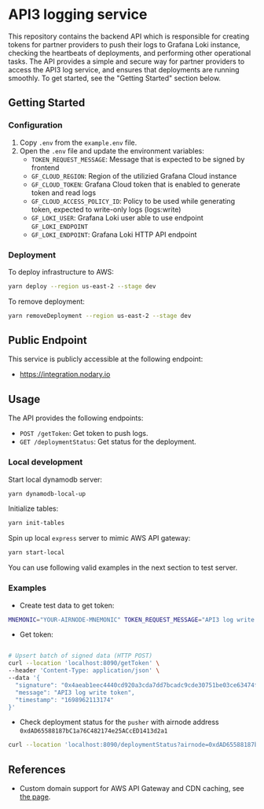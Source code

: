 # API3 logging service

This repository contains the backend API which is responsible for creating tokens for partner providers to push their
logs to Grafana Loki instance, checking the heartbeats of deployments, and performing other operational tasks. The API
provides a simple and secure way for partner providers to access the API3 log service, and ensures that deployments are
running smoothly. To get started, see the "Getting Started" section below.

## Getting Started

### Configuration

1. Copy `.env` from the `example.env` file.
2. Open the `.env` file and update the environment variables:
   - `TOKEN_REQUEST_MESSAGE`: Message that is expected to be signed by frontend
   - `GF_CLOUD_REGION`: Region of the utilizied Grafana Cloud instance
   - `GF_CLOUD_TOKEN`: Grafana Cloud token that is enabled to generate token and read logs
   - `GF_CLOUD_ACCESS_POLICY_ID`: Policy to be used while generating token, expected to write-only logs (logs:write)
   - `GF_LOKI_USER`: Grafana Loki user able to use endpoint `GF_LOKI_ENDPOINT`
   - `GF_LOKI_ENDPOINT`: Grafana Loki HTTP API endpoint

### Deployment

To deploy infrastructure to AWS:

```bash
yarn deploy --region us-east-2 --stage dev
```

To remove deployment:

```bash
yarn removeDeployment --region us-east-2 --stage dev
```

## Public Endpoint

This service is publicly accessible at the following endpoint:

- <https://integration.nodary.io>

## Usage

The API provides the following endpoints:

- `POST /getToken`: Get token to push logs.
- `GET /deploymentStatus`: Get status for the deployment.

### Local development

Start local dynamodb server:

```bash
yarn dynamodb-local-up
```

Initialize tables:

```bash
yarn init-tables
```

Spin up local `express` server to mimic AWS API gateway:

```bash
yarn start-local
```

You can use following valid examples in the next section to test server.

### Examples

- Create test data to get token:

```bash
MNEMONIC="YOUR-AIRNODE-MNEMONIC" TOKEN_REQUEST_MESSAGE="API3 log write token" yarn create-test-data
```

- Get token:

```bash

# Upsert batch of signed data (HTTP POST)
curl --location 'localhost:8090/getToken' \
--header 'Content-Type: application/json' \
--data '{
  "signature": "0x4aeab1eec4440cd920a3cda7dd7bcadc9cde30751be03ce63474fadcba30e2fc0a17dd5f340eafe355d42d1bd1b6127559fd0efb84250dad6d9854d29bcde5f91c",
  "message": "API3 log write token",
  "timestamp": "1698962113174"
}'

```

- Check deployment status for the `pusher` with airnode address `0xdAD65588187bC1a76C482174e25ACcED1413d2a1`

```bash
curl --location 'localhost:8090/deploymentStatus?airnode=0xdAD65588187bC1a76C482174e25ACcED1413d2a1&app=pusher'
```

## References

- Custom domain support for AWS API Gateway and CDN caching, see
  [the page](https://kylebarron.dev/blog/caching-lambda-functions-cloudflare).
